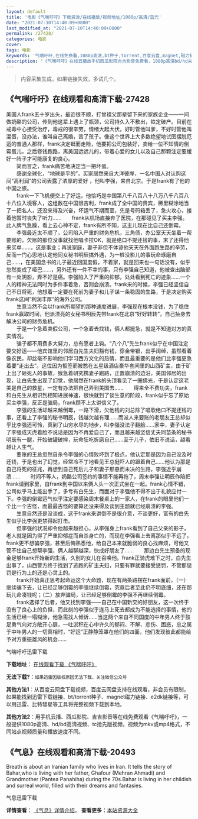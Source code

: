 ```yaml
---
layout: default
title: '电影《气喘吁吁》下载资源/在线播放/视频地址/1080p/高清/蓝光'
date: "2021-07-10T14:40:09+0800"
last_modified_at: "2021-07-10T14:40:09+0800"
permalink: /27428/
categories: 电影
cover:
tags: 电影
keywords: '气喘吁吁,在线免费看,1080p高清,bt种子,torrent,百度云盘,magnet,磁力链,迅雷下载资源'
description: '《气喘吁吁》在线云播放手机西瓜影院吉吉影音免费看，1080p高清bd/hd未删减完整版和tc抢先枪版，mkv/mp4格式，附带bt/torrent种子、magnet/磁力链、百度云盘、网盘资源迅雷下载链接'
---
```


>内容采集生成，如果链接失效，多试几个。


## 《气喘吁吁》在线观看和高清下载-27428

美国人frank五十岁出头，最近很不顺，打曾祖父那辈留下来的家族企业&mdash;—一间做奶酪的公司，传到他这辈上遇上了瓶颈，公司持久入不敷出，铁定破产。目前在戒毒中心接受治疗，毒戒的很辛劳，情绪大起大伏，好时管他叫爹，不好时管他叫混蛋，没办法，谁叫自己离婚，苦了孩子。像这个世界上大多数绝望地试图摆脱厄运的普通人那样，frank决定铤而走险，他要把公司包装好，卖给一位不知情的倒霉蛋儿，之后卷钱跑路，离美国远远儿的，带着心爱的女儿以及自己那颗注定要缓好一阵子才可能康复的良心。<br />　　简而言之，frank痛苦地决定当一把坏蛋。<br />　　感谢全球化，“地球是平的&rdquo;，买家居然来自大洋彼岸，一名中国人对认购这间&ldquo;高利润&rdquo;的公司表露了浓厚的爱好 ，他叫李强，来自北京。于是frank有了他的中国之旅。<br />　　frank一下飞机便交上了好运，他恰巧是中国第八千八百八十八万八千八百八十八位入境客人，这组数在中国很吉利，frank成了全中国的贵宾，稀里糊涂地当了一把名人，还没来得及兴奋，坏运气不期而至，先是号码箱丢了，急火攻心，接着他暂时丧失了听力……　　frank从机场直接奔了医院，在那碰见了买主李强。此人脾气急躁，看上去心神不定，frank有所不知，这主儿现在比自己还倒霉。<br />　　李强最近太不顺了，公司陷入严重的财务危机，三角债，办公室天天坐着一帮要账的，欠账的那位没事就找他唱卡拉OK，就是绝口不提还钱的事，末了还得他来买单……，这是事业；再说家庭，妻子非但不体谅他天天在外面跑生路的辛劳，反而一门心思地认定他同女秘书明辰搞外遇，为一桩没影儿的事玩命琢磨自己……，在美国念书的儿子最近回国度假，不着家，就是回来也一句话没有，似乎忽然变成了哑巴……，另外还有一件不幸的事，只有李强自己知道，他被查出脑部有一处阴影，弄不好是癌。李强陷入了严重的抑郁，处处看到死亡的迹象&hellip;…一个人的精神无法同时为多件事着急，否则会崩溃。frank来的时候，李强已经坚信自己不日将死，他想着一定要在死前为妻子和儿子谋一条稳固的生路，于是决定购买frank这间“利润丰厚”的海外公司。<br />　　生意当然不会以frank所期望的那种速度进展，李强现在根本没钱，为了稳住frank赢取时间，他派漂亮的女秘书明辰先带frank在北京&ldquo;好好转转”，自己抽身去解决公司的财务危机。<br />　　于是一个急着卖假公司，一个急着去找钱，俩人都挺急，就是不知道对方的真实情况。<br />　　骗子都不用费多大努力，总有愿者上钩。&ldquo;八个八&rdquo;先生frank似乎在中国注定要交好运&mdash;—他宾馆里的邻居白先生夫妇豁有钱，穿金带银，出手阔绰，虽然看着像农民，却丝毫不影响他们学习西方文化的热情，而且最重要的是他们比李强更急着要&ldquo;走出去&rdquo;。这位因为拒签而被憋在五星级酒店豪华套间里的山西矿主，由于矿上出了砸死人的事故，猴急着研究携妻子跑路，正置崩溃的边沿，美国邻居的出现，让白先生出现了幻觉，他居然在frank的头顶看见了一圈佛光，于是认定这老美是自己的救星，一定有办法把自己弄到美国去……　　得来全不费功夫，frank和白先生从相识到相知进展神速，很快就到了谈生意的阶段，frank似乎忘了原始买主李强，反正是骗局，frank顾不上太讲信义了。<br />　　李强的生活却越来越倒霉，一路下滑，欠他钱的刘总除了唱歌绝口不提还钱的事，还看上了李强的秘书明辰，钱越欠越有理……而派人来要账的老朋友王总却似乎比李强还可怜，真到了山穷水尽的地步，叫李强没法子翻脸&hellip;…家中，妻子认定了李强成天虎着脸不说话是因为不再爱自己了，而且越来越坚信丈夫同苗条的秘书明辰有一腿，开始破罐破摔，玩命狂吃折磨自己……至于儿子，依旧不说话，越看越让人生气。<br />　　要账的王总忽然自杀令李强的心情败坏到了极点，他认定那是因为自己没及时还钱，于是也出了幻觉，经常冷不丁地看见王总挺吓人的跟着自己……他认为那是自己将死的征兆，再想到自己死后儿子和妻子那悬而未决的生路，李强近乎崩溃&hellip;…　　时间不等人，奶酪公司签约的事情不能再拖了，周末李强让明辰作陪把frank请到家里，自frank到中国以来俩人头一次正式坐在一起。frank心情不错，公司似乎马上能出手了，多亏有白先生，而面对于李强他不得不出于礼貌应付一下。李强的倒霉运气似乎注定要感染周末餐桌上的一家人，在frank的眼里他们一个比一个古怪，而最最古怪的要算还没来得及谈到主题就已经崩溃的李强。<br />　　生意自然还是没谈成，这于frank来讲倒不是很介意，不谈更好，富有的白先生似乎比李强更禁得起打击。<br />　　但李强的状况却令他越来越担心，从李强身上frank看到了自己父亲的影子，老人就是因为得了严重抑郁症而自杀身亡的，而现在李强看上去离那似乎不远了。frank更不想骗李强，甚至后悔熟悉他，给自己本来就脆弱的良心找麻烦，可他又管不住自己想帮李强，俩人越聊越深，快成好朋友了……　　那边白先生预备的现金足够frank开始新的生活，久别的女儿在召唤他。frank正骑虎难下之时，白先生出事了，山西警方终于找到了逃跑的矿主夫妇，只要有罪就要接受惩罚，不管那惩罚是行为上的还是心灵上的。<br />　　frank开始真正思考起命运这个大命题，现在有两条路摆在frank面前，（一）继续骗下去，让已经足够倒霉的李强继续倒霉，究竟后者至此仍不明底细，还在那玩儿命凑钱呢；（二）放弃骗局，让已经足够倒霉的李强不再继续倒霉。<br />　　frank选择了后者，他又找到李强——自己在中国新交的好朋友，这一次终于没有了良心上的负担，而此刻的李强似乎连马上死去都成为不能选择的事情，他的生活已经一塌糊涂，他急需找人倾诉……当这两个来自不同国度的中年男人终于鼓足勇气向对方敞开心扉，一吐淤积在心中许久的郁闷、不解、悲伤、困惑，总之属于中年男人的一切真相时，&ldquo;好运”正静静笼罩在他们的四面，他们发现彼此都能给予对方重振雄风的机会&hellip;…


气喘吁吁迅雷下载

**下载地址**： [在线观看下载 《气喘吁吁》](https://www.993dy.com//vod-detail-id-20977.html) 


**无法下载?**：`如果迅雷因版权原因无法下载，关注微信公众号 `

**其他方法1**：从百度云网盘下载视频，百度云网盘支持在线观看，非会员有限制，如果能找到迅雷下载链接、bt/torrent种子、magnet磁力链接、e2dk链接等，可以用迅雷、比特彗星等工具将完整视频下载到本地。

**其他方法2**：用手机云播、西瓜影院、吉吉影音等在线免费观看《气喘吁吁》，一般提供1080p高清、hd/bd高清视频、tc抢先版视频，视频为mkv或mp4格式，不同站点视频质量和播放速度不同。


## 《气息》在线观看和高清下载-20493

Breath is about an Iranian family who lives in Iran. It tells the story of Bahar,who is living with her father, Ghafour (Mehran Ahmadi) and Grandmother (Pantea Panahiha) during the 70s.Bahar is living in her childish and surreal world, filled with their dreams and fantasies.


气息迅雷下载

**详情查看**： [《气息》详情介绍](/movie/20493/)， **查看更多**：[本站资源大全](/movie/t/all/)

